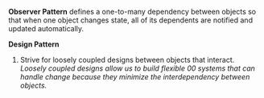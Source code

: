 **Observer Pattern** defines a one-to-many dependency between objects so that when one object changes state, all of its dependents are notified and updated automatically.

**Design Pattern**

1. Strive for loosely coupled designs between objects that interact.
_Loosely coupled designs allow us to build flexible 00 systems that can handle change because they minimize the interdependency between objects._  